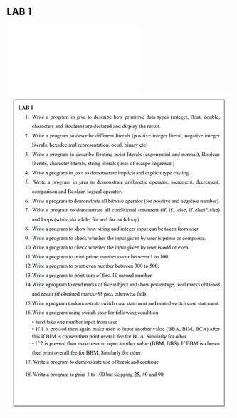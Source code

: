 ## LAB 1

![Question](/Second_Semester/OOP-with-JAVA/LAB1QN.pdf)
![Question](/Second_Semester/OOP-with-JAVA/LabSheet1/ph1.png)